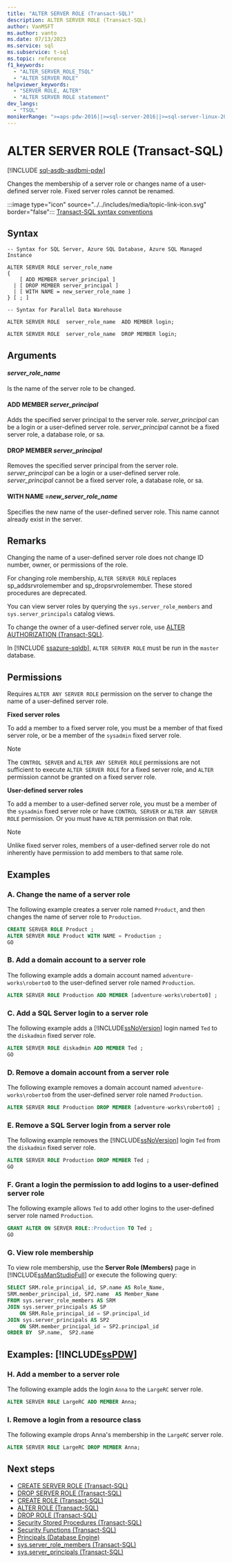```yaml
---
title: "ALTER SERVER ROLE (Transact-SQL)"
description: ALTER SERVER ROLE (Transact-SQL)
author: VanMSFT
ms.author: vanto
ms.date: 07/13/2023
ms.service: sql
ms.subservice: t-sql
ms.topic: reference
f1_keywords:
  - "ALTER_SERVER_ROLE_TSQL"
  - "ALTER SERVER ROLE"
helpviewer_keywords:
  - "SERVER ROLE, ALTER"
  - "ALTER SERVER ROLE statement"
dev_langs:
  - "TSQL"
monikerRange: ">=aps-pdw-2016||>=sql-server-2016||>=sql-server-linux-2017||=azuresqldb-mi-current||=azuresqldb-current"
---
```

# ALTER SERVER ROLE (Transact-SQL)
[!INCLUDE [sql-asdb-asdbmi-pdw](../../includes/applies-to-version/sql-asdb-asdbmi-pdw.md)]

Changes the membership of a server role or changes name of a user-defined server role. Fixed server roles cannot be renamed.  
  
:::image type="icon" source="../../includes/media/topic-link-icon.svg" border="false"::: [Transact-SQL syntax conventions](../../t-sql/language-elements/transact-sql-syntax-conventions-transact-sql.md)  
  
## Syntax
  
```syntaxsql
-- Syntax for SQL Server, Azure SQL Database, Azure SQL Managed Instance
  
ALTER SERVER ROLE server_role_name   
{  
    [ ADD MEMBER server_principal ]  
  | [ DROP MEMBER server_principal ]  
  | [ WITH NAME = new_server_role_name ]  
} [ ; ]  
```  
  
```syntaxsql
-- Syntax for Parallel Data Warehouse  
  
ALTER SERVER ROLE  server_role_name  ADD MEMBER login;  
  
ALTER SERVER ROLE  server_role_name  DROP MEMBER login;  
```  
  
## Arguments

#### *server_role_name*
Is the name of the server role to be changed.  
  
#### ADD MEMBER *server_principal*
Adds the specified server principal to the server role. *server_principal* can be a login or a user-defined server role. *server_principal* cannot be a fixed server role, a database role, or sa.  
  
#### DROP MEMBER *server_principal*
Removes the specified server principal from the server role. *server_principal* can be a login or a user-defined server role. *server_principal* cannot be a fixed server role, a database role, or sa.  
  
#### WITH NAME =_new_server_role_name_
Specifies the new name of the user-defined server role. This name cannot already exist in the server.  
  
## Remarks
Changing the name of a user-defined server role does not change ID number, owner, or permissions of the role.  
  
For changing role membership, `ALTER SERVER ROLE` replaces sp_addsrvrolemember and sp_dropsrvrolemember. These stored procedures are deprecated.  
  
You can view server roles by querying the `sys.server_role_members` and `sys.server_principals` catalog views.  
  
To change the owner of a user-defined server role, use [ALTER AUTHORIZATION (Transact-SQL)](../../t-sql/statements/alter-authorization-transact-sql.md).  

In [!INCLUDE [ssazure-sqldb](../../includes/ssazure-sqldb.md)], `ALTER SERVER ROLE` must be run in the `master` database.
  
## Permissions
Requires `ALTER ANY SERVER ROLE` permission on the server to change the name of a user-defined server role.  
  
**Fixed server roles**  
  
To add a member to a fixed server role, you must be a member of that fixed server role, or be a member of the `sysadmin` fixed server role.  
  
> [!NOTE]  
>  The `CONTROL SERVER` and `ALTER ANY SERVER ROLE` permissions are not sufficient to execute `ALTER SERVER ROLE` for a fixed server role, and `ALTER` permission cannot be granted on a fixed server role.  
  
**User-defined server roles**  
  
To add a member to a user-defined server role, you must be a member of the `sysadmin` fixed server role or have `CONTROL SERVER` or `ALTER ANY SERVER ROLE` permission. Or you must have `ALTER` permission on that role.  
  
> [!NOTE]  
>  Unlike fixed server roles, members of a user-defined server role do not inherently have permission to add members to that same role.  
  
## Examples
  
### A. Change the name of a server role
The following example creates a server role named `Product`, and then changes the name of server role to `Production`.  
  
```sql
CREATE SERVER ROLE Product ;  
ALTER SERVER ROLE Product WITH NAME = Production ;  
GO  
```  
  
### B. Add a domain account to a server role
The following example adds a domain account named `adventure-works\roberto0` to the user-defined server role named `Production`.  
  
```sql
ALTER SERVER ROLE Production ADD MEMBER [adventure-works\roberto0] ;  
```  
  
### C. Add a SQL Server login to a server role
The following example adds a [!INCLUDE[ssNoVersion](../../includes/ssnoversion-md.md)] login named `Ted` to the `diskadmin` fixed server role.  
  
```sql
ALTER SERVER ROLE diskadmin ADD MEMBER Ted ;  
GO  
```  
  
### D. Remove a domain account from a server role
The following example removes a domain account named `adventure-works\roberto0` from the user-defined server role named `Production`.  
  
```sql
ALTER SERVER ROLE Production DROP MEMBER [adventure-works\roberto0] ;  
```  
  
### E. Remove a SQL Server login from a server role
The following example removes the [!INCLUDE[ssNoVersion](../../includes/ssnoversion-md.md)] login `Ted` from the `diskadmin` fixed server role.  
  
```sql
ALTER SERVER ROLE Production DROP MEMBER Ted ;  
GO  
```  
  
### F. Grant a login the permission to add logins to a user-defined server role
The following example allows `Ted` to add other logins to the user-defined server role named `Production`.  
  
```sql
GRANT ALTER ON SERVER ROLE::Production TO Ted ;  
GO  
```  
  
### G. View role membership
To view role membership, use the **Server Role (Members)** page in [!INCLUDE[ssManStudioFull](../../includes/ssmanstudiofull-md.md)] or execute the following query:  
  
```sql
SELECT SRM.role_principal_id, SP.name AS Role_Name,   
SRM.member_principal_id, SP2.name  AS Member_Name  
FROM sys.server_role_members AS SRM  
JOIN sys.server_principals AS SP  
    ON SRM.Role_principal_id = SP.principal_id  
JOIN sys.server_principals AS SP2   
    ON SRM.member_principal_id = SP2.principal_id  
ORDER BY  SP.name,  SP2.name  
```  
  
## Examples: [!INCLUDE[ssPDW](../../includes/sspdw-md.md)]
  
### H. Add a member to a server role
The following example adds the login `Anna` to the `LargeRC` server role.  
  
```sql
ALTER SERVER ROLE LargeRC ADD MEMBER Anna;  
```  
  
### I. Remove a login from a resource class
The following example drops Anna's membership in the `LargeRC` server role.  
  
```sql
ALTER SERVER ROLE LargeRC DROP MEMBER Anna;  
```  
  
## Next steps

- [CREATE SERVER ROLE (Transact-SQL)](../../t-sql/statements/create-server-role-transact-sql.md)
- [DROP SERVER ROLE (Transact-SQL)](../../t-sql/statements/drop-server-role-transact-sql.md)
- [CREATE ROLE (Transact-SQL)](../../t-sql/statements/create-role-transact-sql.md)
- [ALTER ROLE (Transact-SQL)](../../t-sql/statements/alter-role-transact-sql.md)
- [DROP ROLE (Transact-SQL)](../../t-sql/statements/drop-role-transact-sql.md)
- [Security Stored Procedures (Transact-SQL)](../../relational-databases/system-stored-procedures/security-stored-procedures-transact-sql.md)
- [Security Functions (Transact-SQL)](../../t-sql/functions/security-functions-transact-sql.md)
- [Principals (Database Engine)](../../relational-databases/security/authentication-access/principals-database-engine.md)
- [sys.server_role_members (Transact-SQL)](../../relational-databases/system-catalog-views/sys-server-role-members-transact-sql.md)
- [sys.server_principals (Transact-SQL)](../../relational-databases/system-catalog-views/sys-server-principals-transact-sql.md)